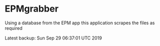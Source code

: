 # EPMgrabber
Using a database from the EPM app this application scrapes the files as required


Latest backup: Sun Sep 29 06:37:01 UTC 2019
